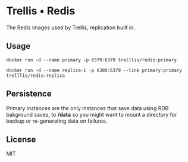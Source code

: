 # Trellis • Redis

The Redis images used by Trellis, replication built in.


## Usage

```
docker run -d --name primary -p 6379:6379 trelllis/redis:primary

docker run -d --name replica-1 -p 6380:6379 --link primary:primary trelllis/redis:replica
```

## Persistence
Primary instances are the only instances that save data using RDB bakground saves,
to **/data** so you might want to mount a directory for backup or re-generating data on failures.

## License
MIT


